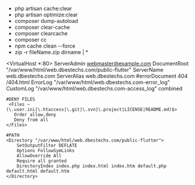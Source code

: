 * php artisan cache:clear
* php artisan optimize:clear
* composer dump-autoload
* composer clear-cache
* composer clearcache
* composer cc
* npm cache clean --force
* zip -r fileName.zip dirname | *

<VirtualHost *:80>
    ServerAdmin webmaster@example.com
    DocumentRoot "/var/www/html/web.dbestechs.com/public-flutter"
    ServerName web.dbestechs.com
    ServerAlias web.dbestechs.com
    #errorDocument 404 /404.html
    ErrorLog "/var/www/html/web.dbestechs.com-error_log"
    CustomLog "/var/www/html/web.dbestechs.com-access_log" combined

    
    #DENY FILES
     <Files ~ (\.user.ini|\.htaccess|\.git|\.svn|\.project|LICENSE|README.md)$>
       Order allow,deny
       Deny from all
    </Files>
    
    #PATH
    <Directory "/var/www/html/web.dbestechs.com/public-flutter">
        SetOutputFilter DEFLATE
        Options FollowSymLinks
        AllowOverride All
        Require all granted
        DirectoryIndex index.php index.html index.htm default.php default.html default.htm
    </Directory>
</VirtualHost>